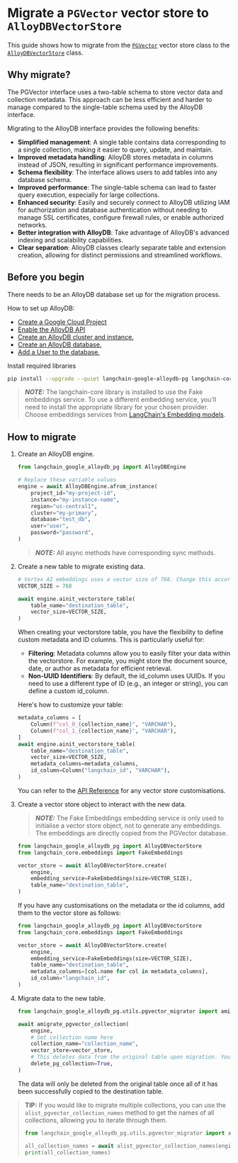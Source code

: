 # Migrate a `PGVector` vector store to `AlloyDBVectorStore`

This guide shows how to migrate from the [`PGVector`](https://github.com/langchain-ai/langchain-postgres) vector store class to the [`AlloyDBVectorStore`](https://github.com/googleapis/langchain-google-alloydb-pg-python) class.

## Why migrate?

The PGVector interface uses a two-table schema to store vector data and collection metadata.  This approach can be less efficient and harder to manage compared to the single-table schema used by the AlloyDB interface.

Migrating to the AlloyDB interface provides the following benefits:

- **Simplified management**: A single table contains data corresponding to a single collection, making it easier to query, update, and maintain.
- **Improved metadata handling**: AlloyDB stores metadata in columns instead of JSON, resulting in significant performance improvements.
- **Schema flexibility**: The interface allows users to add tables into any database schema.
- **Improved performance**: The single-table schema can lead to faster query execution, especially for large collections.
- **Enhanced security**: Easily and securely connect to AlloyDB utilizing IAM for authorization and database authentication without needing to manage SSL certificates, configure firewall rules, or enable authorized networks.
- **Better integration with AlloyDB**: Take advantage of AlloyDB's advanced indexing and scalability capabilities.
- **Clear separation**: AlloyDB classes clearly separate table and extension creation, allowing for distinct permissions and streamlined workflows.

## Before you begin

There needs to be an AlloyDB database set up for the migration process.

How to set up AlloyDB:

- [Create a Google Cloud Project](https://developers.google.com/workspace/guides/create-project)
- [Enable the AlloyDB API](https://console.cloud.google.com/flows/enableapi?apiid=alloydb.googleapis.com)
- [Create an AlloyDB cluster and instance.](https://cloud.google.com/alloydb/docs/cluster-create)
- [Create an AlloyDB database.](https://cloud.google.com/alloydb/docs/quickstart/create-and-connect)
- [Add a User to the database.](https://cloud.google.com/alloydb/docs/database-users/about)

Install required libraries

```bash
pip install --upgrade --quiet langchain-google-alloydb-pg langchain-core
```

> **_NOTE:_**  The langchain-core library is installed to use the Fake embeddings service. To use a different embedding service, you'll need to install the appropriate library for your chosen provider. Choose embeddings services from [LangChain's Embedding models](https://python.langchain.com/v0.2/docs/integrations/text_embedding/).

## How to migrate

1. Create an AlloyDB engine.

    ```python
    from langchain_google_alloydb_pg import AlloyDBEngine

    # Replace these variable values
    engine = await AlloyDBEngine.afrom_instance(
        project_id="my-project-id",
        instance="my-instance-name",
        region="us-central1",
        cluster="my-primary",
        database="test_db",
        user="user",
        password="password",
    )
    ```

    > **_NOTE:_** All async methods have corresponding sync methods.

2. Create a new table to migrate existing data.

    ```python
    # Vertex AI embeddings uses a vector size of 768. Change this according to your embeddings service.
    VECTOR_SIZE = 768

    await engine.ainit_vectorstore_table(
        table_name="destination_table",
        vector_size=VECTOR_SIZE,
    )
    ```

    When creating your vectorstore table, you have the flexibility to define custom metadata and ID columns. This is particularly useful for:

    - **Filtering**: Metadata columns allow you to easily filter your data within the vectorstore. For example, you might store the document source, date, or author as metadata for efficient retrieval.
    - **Non-UUID Identifiers**: By default, the id_column uses UUIDs. If you need to use a different type of ID (e.g., an integer or string), you can define a custom id_column.

    Here's how to customize your table:

    ```python
    metadata_columns = [
        Column(f"col_0_{collection_name}", "VARCHAR"),
        Column(f"col_1_{collection_name}", "VARCHAR"),
    ]
    await engine.ainit_vectorstore_table(
        table_name="destination_table",
        vector_size=VECTOR_SIZE,
        metadata_columns=metadata_columns,
        id_column=Column("langchain_id", "VARCHAR"),
    )
    ```

    You can refer to the [API Reference](https://cloud.google.com/python/docs/reference/langchain-google-alloydb-pg/latest/langchain_google_alloydb_pg.engine.AlloyDBEngine#langchain_google_alloydb_pg_engine_AlloyDBEngine_ainit_vectorstore_table) for any vector store customisations.

3. Create a vector store object to interact with the new data.

    > **_NOTE:_** The Fake Embeddings embedding service is only used to initialise a vector store object, not to generate any embeddings. The embeddings are directly copied from the PGVector database.

    ```python
    from langchain_google_alloydb_pg import AlloyDBVectorStore
    from langchain_core.embeddings import FakeEmbeddings

    vector_store = await AlloyDBVectorStore.create(
        engine,
        embedding_service=FakeEmbeddings(size=VECTOR_SIZE),
        table_name="destination_table",
    )
    ```

    If you have any customisations on the metadata or the id columns, add them to the vector store as follows:

    ```python
    from langchain_google_alloydb_pg import AlloyDBVectorStore
    from langchain_core.embeddings import FakeEmbeddings

    vector_store = await AlloyDBVectorStore.create(
        engine,
        embedding_service=FakeEmbeddings(size=VECTOR_SIZE),
        table_name="destination_table",
        metadata_columns=[col.name for col in metadata_columns],
        id_column="langchain_id",
    )
    ```

4. Migrate data to the new table.

    ```python
    from langchain_google_alloydb_pg.utils.pgvector_migrator import amigrate_pgvector_collection

    await amigrate_pgvector_collection(
        engine,
        # Set collection name here
        collection_name="collection_name",
        vector_store=vector_store,
        # This deletes data from the original table upon migration. You can choose to turn it off.
        delete_pg_collection=True,
    )
    ```

    The data will only be deleted from the original table once all of it has been successfully copied to the destination table.

> **TIP:** If you would like to migrate multiple collections, you can use the `alist_pgvector_collection_names` method to get the names of all collections, allowing you to iterate through them.
>
> ```python
> from langchain_google_alloydb_pg.utils.pgvector_migrator import alist_pgvector_collection_names
> 
> all_collection_names = await alist_pgvector_collection_names(engine)
> print(all_collection_names)
> ```
